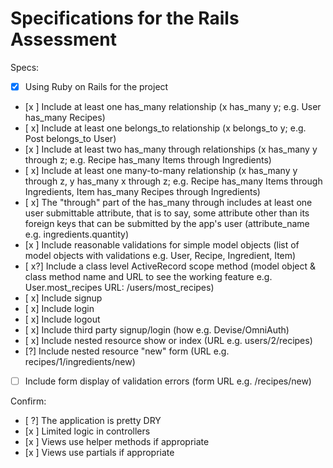 # Specifications for the Rails Assessment

Specs:
- [x] Using Ruby on Rails for the project
- [x ] Include at least one has_many relationship (x has_many y; e.g. User has_many Recipes) 
- [ x] Include at least one belongs_to relationship (x belongs_to y; e.g. Post belongs_to User)
- [x ] Include at least two has_many through relationships (x has_many y through z; e.g. Recipe has_many Items through Ingredients)
- [ x] Include at least one many-to-many relationship (x has_many y through z, y has_many x through z; e.g. Recipe has_many Items through Ingredients, Item has_many Recipes through Ingredients)
- [ x] The "through" part of the has_many through includes at least one user submittable attribute, that is to say, some attribute other than its foreign keys that can be submitted by the app's user (attribute_name e.g. ingredients.quantity)
- [x ] Include reasonable validations for simple model objects (list of model objects with validations e.g. User, Recipe, Ingredient, Item)
- [ x?] Include a class level ActiveRecord scope method (model object & class method name and URL to see the working feature e.g. User.most_recipes URL: /users/most_recipes)
- [ x] Include signup
- [ x] Include login
- [ x] Include logout
- [ x] Include third party signup/login (how e.g. Devise/OmniAuth)
- [ x] Include nested resource show or index (URL e.g. users/2/recipes)
- [?] Include nested resource "new" form (URL e.g. recipes/1/ingredients/new)
- [ ] Include form display of validation errors (form URL e.g. /recipes/new)

Confirm:
- [ ?] The application is pretty DRY
- [x ] Limited logic in controllers
- [x ] Views use helper methods if appropriate
- [x ] Views use partials if appropriate